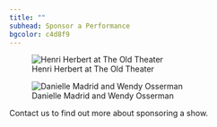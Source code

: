 ```yaml
---
title: ""
subhead: Sponsor a Performance
bgcolor: c4d8f9
---
```

         


<figure>
  <img
    src="/images/support/portrait-street-henri-herbert-1500w.webp"
    alt="Henri Herbert at The Old Theater"
    loading="lazy"
  />
  <figcaption class="italic">
     Henri Herbert at The Old Theater
  </figcaption>
</figure>

<figure>
  <img
    src="/images/support/danielle-madrid-and-wendy-osserman2-edit.jpg"
    alt="Danielle Madrid and Wendy Osserman"
    loading="lazy"
  />
  <figcaption class="italic">
     Danielle Madrid and Wendy Osserman
  </figcaption>
</figure>


Contact us to find out more about sponsoring a show. 
<div class="flex">
  <button-link url="/contact-form/" color="transparent" text="CONTACT US"/>
</div>